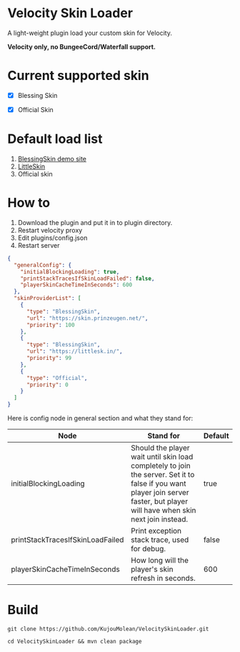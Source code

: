 # Velocity Skin Loader

A light-weight plugin load your custom skin for Velocity.

**Velocity only, no BungeeCord/Waterfall support.**

# Current supported skin

* [x] Blessing Skin
* [x] Official Skin


# Default load list

1. [BlessingSkin demo site](https://skin.prinzeugen.net/)
2. [LittleSkin](https://littlesk.in)
3. Official skin


# How to

1. Download the plugin and put it in to plugin directory.
2. Restart velocity proxy
3. Edit plugins/config.json
4. Restart server

```json
{
  "generalConfig": {
    "initialBlockingLoading": true,
    "printStackTracesIfSkinLoadFailed": false,
    "playerSkinCacheTimeInSeconds": 600
  },
  "skinProviderList": [
    {
      "type": "BlessingSkin",
      "url": "https://skin.prinzeugen.net/",
      "priority": 100
    },
    {
      "type": "BlessingSkin",
      "url": "https://littlesk.in/",
      "priority": 99
    },
    {
      "type": "Official",
      "priority": 0
    }
  ]
}
```

Here is config node in general section and what they stand for:

| Node                             | Stand for                                                                                                                                                                      | Default |
|----------------------------------|--------------------------------------------------------------------------------------------------------------------------------------------------------------------------------|---------|
| initialBlockingLoading           | Should the player wait until skin load completely to join the server. Set it to false if you want player join server faster, but player will have when skin next join instead. | true    |
| printStackTracesIfSkinLoadFailed | Print exception stack trace, used for debug.                                                                                                                                   | false   |
| playerSkinCacheTimeInSeconds     | How long will the player's skin refresh in seconds.                                                                                                                            | 600     |

# Build 
```
git clone https://github.com/KujouMolean/VelocitySkinLoader.git

cd VelocitySkinLoader && mvn clean package
```